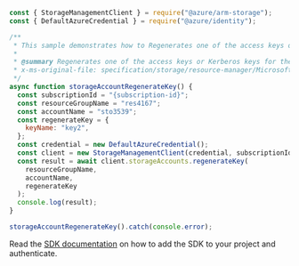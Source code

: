 ```javascript
const { StorageManagementClient } = require("@azure/arm-storage");
const { DefaultAzureCredential } = require("@azure/identity");

/**
 * This sample demonstrates how to Regenerates one of the access keys or Kerberos keys for the specified storage account.
 *
 * @summary Regenerates one of the access keys or Kerberos keys for the specified storage account.
 * x-ms-original-file: specification/storage/resource-manager/Microsoft.Storage/stable/2021-09-01/examples/StorageAccountRegenerateKey.json
 */
async function storageAccountRegenerateKey() {
  const subscriptionId = "{subscription-id}";
  const resourceGroupName = "res4167";
  const accountName = "sto3539";
  const regenerateKey = {
    keyName: "key2",
  };
  const credential = new DefaultAzureCredential();
  const client = new StorageManagementClient(credential, subscriptionId);
  const result = await client.storageAccounts.regenerateKey(
    resourceGroupName,
    accountName,
    regenerateKey
  );
  console.log(result);
}

storageAccountRegenerateKey().catch(console.error);
```

Read the [SDK documentation](https://github.com/Azure/azure-sdk-for-js/blob/%40azure%2Farm-storage_17.2.1/sdk/storage/arm-storage/README.md) on how to add the SDK to your project and authenticate.

